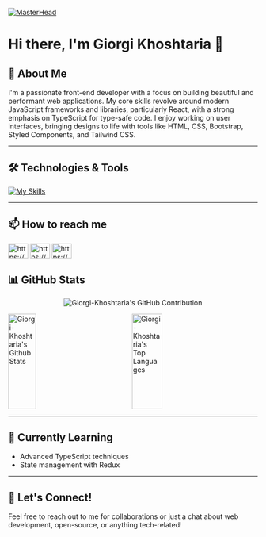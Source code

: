 [![MasterHead](https://repository-images.githubusercontent.com/588181932/e36ec678-7984-4cdd-8e4c-a3932772ff8e)](https://rishavchanda.io)
<link rel="stylesheet" href="https://cdnjs.cloudflare.com/ajax/libs/font-awesome/6.0.0-beta3/css/all.min.css">

# Hi there, I'm Giorgi Khoshtaria 👋

## 🚀 About Me

  <p aligh="left">
    I'm a passionate front-end developer with a focus on building beautiful and performant web applications. My core skills revolve around modern JavaScript frameworks and libraries, particularly React, with a strong emphasis on TypeScript for type-safe code. I enjoy working on user interfaces, bringing designs to life with tools like HTML, CSS, Bootstrap, Styled Components, and Tailwind CSS.
  </p>
  

---

## 🛠️ Technologies & Tools

[![My Skills](https://skillicons.dev/icons?i=react,js,ts,html,css,mongodb,nodejs,tailwind,styledcomponents,bootstrap,figma,xd,vite,vercel,github,git,vscode)](https://skillicons.dev)

---
## 📫 How to reach me

<p align="left">
<a href="https://linkedin.com/in/https://www.linkedin.com/in/giorgi-khoshtaria-a9b624270/" target="blank"><img align="center" src="https://raw.githubusercontent.com/rahuldkjain/github-profile-readme-generator/master/src/images/icons/Social/linked-in-alt.svg" alt="https://www.linkedin.com/in/giorgi-khoshtaria-a9b624270/" height="30" width="40" /></a>
<a href="https://fb.com/https://www.facebook.com/profile.php?id=100008850227053" target="blank"><img align="center" src="https://raw.githubusercontent.com/rahuldkjain/github-profile-readme-generator/master/src/images/icons/Social/facebook.svg" alt="https://www.facebook.com/profile.php?id=100008850227053" height="30" width="40" /></a>
<a href="https://instagram.com/https://www.instagram.com/g1org1.khoshtaria/" target="blank"><img align="center" src="https://raw.githubusercontent.com/rahuldkjain/github-profile-readme-generator/master/src/images/icons/Social/instagram.svg" alt="https://www.instagram.com/g1org1.khoshtaria/" height="30" width="40" /></a>
</p>

## 📊 GitHub Stats

<p align="center">
  <a href="[https://github.com/DavitDvalashvili](https://github.com/Giorgi-Khoshtaria)" style="text-decoration: none;">
    <img src="https://github-profile-summary-cards.vercel.app/api/cards/profile-details?username=Giorgi-Khoshtaria&theme=radical" alt="Giorgi-Khoshtaria's GitHub Contribution"/>
  </a>
</p>

<div style="display: flex; justify-content: space-between; flex-wrap: wrap;">
  <a href="https://github.com/Giorgi-Khoshtaria" style="text-decoration: none;">
    <img alt="Giorgi-Khoshtaria's Github Stats" src="https://denvercoder1-github-readme-stats.vercel.app/api?username=Giorgi-Khoshtaria&show_icons=true&count_private=true&theme=react&border_color=7F3FBF&bg_color=0D1117&title_color=CDB4DB&icon_color=CDB4DB" height="192px" width="49%"/>
  </a>
  <a href="https://github.com/Giorgi-Khoshtaria" style="text-decoration: none;">
    <img alt="Giorgi-Khoshtaria's Top Languages" src="https://denvercoder1-github-readme-stats.vercel.app/api/top-langs/?username=Giorgi-Khoshtaria&langs_count=8&layout=compact&theme=react&border_color=7F3FBF&bg_color=0D1117&title_color=CDB4DB&icon_color=CDB4DB" height="192px" width="49%"/>
  </a>
</div>

---


## 🌱 Currently Learning

- Advanced TypeScript techniques
- State management with Redux

---

## 🤝 Let's Connect!

Feel free to reach out to me for collaborations or just a chat about web development, open-source, or anything tech-related!
